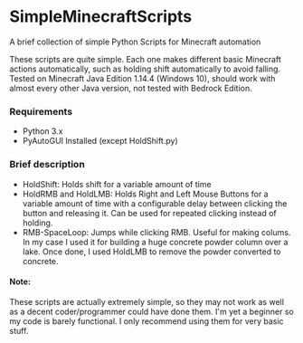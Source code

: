 # SimpleMinecraftScripts
A brief collection of simple Python Scripts for Minecraft automation

These scripts are quite simple. Each one makes different basic Minecraft actions automatically, such as holding shift automatically to avoid falling. Tested on Minecraft Java Edition 1.14.4 (Windows 10), should work with almost every other Java version, not tested with Bedrock Edition. 

### Requirements
  - Python 3.x
  - PyAutoGUI Installed (except HoldShift.py)

### Brief description
  - HoldShift: Holds shift for a variable amount of time
  - HoldRMB and HoldLMB: Holds Right and Left Mouse Buttons for a variable amount of time with a configurable delay between clicking the button and releasing it. Can be used for repeated clicking instead of holding.
  - RMB-SpaceLoop: Jumps while clicking RMB. Useful for making colums. In my case I used it for building a huge concrete powder column over a lake. Once done, I used HoldLMB to remove the powder converted to concrete.
  
#### Note: 
These scripts are actually extremely simple, so they may not work as well as a decent coder/programmer could have done them. I'm yet a beginner so my code is barely functional. I only recommend using them for very basic stuff.

